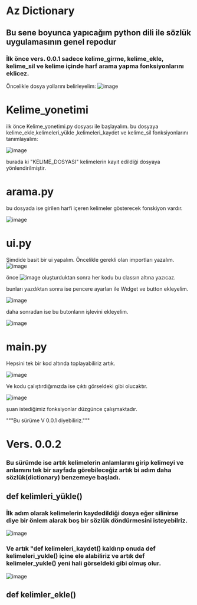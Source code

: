 # Az Dictionary

<h2>Bu sene boyunca yapıcağım python dili ile sözlük uygulamasının genel repodur</h2>

<h3>İlk önce vers. 0.0.1 sadece kelime_girme, kelime_ekle, kelime_sil ve kelime içinde harf arama yapma fonksiyonlarını eklicez.</h3>

Öncelikle dosya yollarını belirleyelim:
![image](https://github.com/user-attachments/assets/af63f594-62be-47ce-962c-d84e5f65d09b)


# Kelime_yonetimi
ilk önce Kelime_yonetimi.py dosyası ile başlayalım.
bu dosyaya kelime_ekle,kelimeleri_yükle ,kelimeleri_kaydet ve kelime_sil fonksiyonlarını tanımlayalım:

![image](https://github.com/user-attachments/assets/4037f556-5ee4-4eb3-a380-f939c5a63174)

burada ki "KELIME_DOSYASI" kelimelerin kayıt edildiği dosyaya yönlendirilmiştir.

# arama.py 
bu dosyada ise girilen harfi içeren kelimeler gösterecek fonskiyon vardır.

![image](https://github.com/user-attachments/assets/33a3eba3-7480-4a7a-aceb-60bd2d5de64b)

# ui.py
Şimdide basit bir ui yapalım.
Öncelikle gerekli olan importları yazalım.
![image](https://github.com/user-attachments/assets/98002dc6-41a2-47b1-8c88-304b1edbb6f7)

önce ![image](https://github.com/user-attachments/assets/86d45d85-adb4-4be5-a967-b25873ae9fc0) oluşturduktan sonra her kodu bu classın altına yazıcaz.

bunları yazdıktan sonra ise pencere ayarları ile Wıdget ve button ekleyelim.

![image](https://github.com/user-attachments/assets/66de16e6-0159-46a4-a2e2-69b0800306dd)

daha sonradan ise bu butonların işlevini ekleyelim.

![image](https://github.com/user-attachments/assets/370cfb69-d56b-454c-a989-2fe837986bd2)

# main.py
Hepsini tek bir kod altında toplayabiliriz artık.

![image](https://github.com/user-attachments/assets/474606e1-6973-4c9a-8e69-0ff52c26a3d1)


Ve kodu çalıştırdığımızda ise çıktı görseldeki gibi olucaktır.

![image](https://github.com/user-attachments/assets/74e742a2-1c60-4fd1-b1c4-af4140671c67)

şuan istediğimiz fonksiyonlar düzgünce çalışmaktadır.

"""Bu sürüme V 0.0.1 diyebiliriz."""


<h1>Vers. 0.0.2 </h1>
<h3>Bu sürümde ise artık kelimelerin anlamlarını girip kelimeyi ve anlamını tek bir sayfada görebileceğiz artık bi adım daha sözlük(dictionary) benzemeye başladı.</h3>

<h2>def kelimleri_yükle()</h2>
<h3>İlk adım olarak kelimelerin kaydedildiği dosya eğer silinirse diye bir önlem alarak boş bir sözlük döndürmesini isteyebilriz.</h3> 

![image](https://github.com/user-attachments/assets/45992226-8528-4e31-a757-b452356e9f32)

<h3>Ve artık "def kelimeleri_kaydet() kaldırıp onuda def kelimeleri_yukle() içine ele alabiliriz ve artık def kelimeler_yukle() yeni hali görseldeki gibi olmuş olur.</h3>

![image](https://github.com/user-attachments/assets/b5f29c46-b7b1-48c3-b495-3bf996cfc671)


<h2>def kelimler_ekle()</h2>



